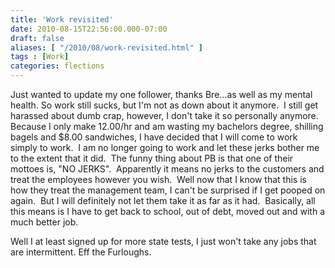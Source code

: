 ```yaml
---
title: 'Work revisited'
date: 2010-08-15T22:56:00.000-07:00
draft: false
aliases: [ "/2010/08/work-revisited.html" ]
tags : [Work]
categories: flections
---
```


Just wanted to update my one follower, thanks Bre...as well as my mental health. So work still sucks, but I'm not as down about it anymore.  I still get harassed about dumb crap, however, I don't take it so personally anymore.  Because I only make 12.00/hr and am wasting my bachelors degree, shilling bagels and $8.00 sandwiches, I have decided that I will come to work simply to work.  I am no longer going to work and let these jerks bother me to the extent that it did.  The funny thing about PB is that one of their mottoes is, "NO JERKS".  Apparently it means no jerks to the customers and treat the employees however you wish.  Well now that I know that this is how they treat the management team, I can't be surprised if I get pooped on again.  But I will definitely not let them take it as far as it had.  Basically, all this means is I have to get back to school, out of debt, moved out and with a much better job.  
  
Well I at least signed up for more state tests, I just won't take any jobs that are intermittent. Eff the Furloughs.